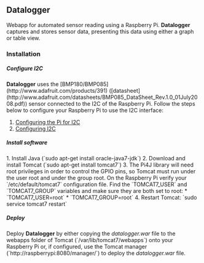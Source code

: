 <h2>Datalogger</h2>
Webapp for automated sensor reading using a Raspberry Pi. <b>Datalogger</b> captures and stores sensor data, presenting this data using either a graph or table view.

<h3>Installation</h3>
<h5>Configure I2C</h5>
<b>Datalogger</b> uses the [BMP180/BMP085](http://www.adafruit.com/products/391) ([datasheet](http://www.adafruit.com/datasheets/BMP085_DataSheet_Rev.1.0_01July2008.pdf)) sensor  connected to the I2C of the Raspberry Pi. Follow the steps below to configure your Raspberry Pi to use the I2C interface:

1. [Configuring the Pi for I2C](https://learn.adafruit.com/using-the-bmp085-with-raspberry-pi/configuring-the-pi-for-i2c)
2. [Configuring I2C](https://learn.adafruit.com/adafruits-raspberry-pi-lesson-4-gpio-setup/configuring-i2c)

<h5>Install software</h5>
1. Install Java (`sudo apt-get install oracle-java7-jdk`)
2. Download and install Tomcat (`sudo apt-get install tomcat7`)
3. The Pi4J library will need root privileges in order to control the GPIO pins, so Tomcat must run under the user root and under the group root. On the Raspberry Pi verify your `/etc/default/tomcat7` configuration file. Find  the `TOMCAT7_USER`   and `TOMCAT7_GROUP` variables and make sure they are both set to root:
	* `TOMCAT7_USER=root`
	* `TOMCAT7_GROUP=root`
4. Restart Tomcat: `sudo service tomcat7 restart`

<h5>Deploy</h5>
Deploy <b>Datalogger</b> by either copying the <i>datalogger.war</i> file to the webapps folder of Tomcat (`/var/lib/tomcat7/webapps`) onto your Raspberry Pi or, if configured, use the Tomcat manager (`http://raspberrypi:8080/manager/`) to deploy the <i>datalogger.war</i> file.
